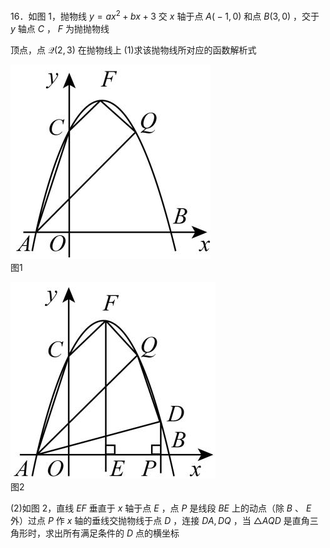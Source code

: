 16．如图 1，抛物线 $y = a x ^ { 2 } + b x + 3$ 交 $x$ 轴于点 $A { \big ( } { - } 1 , 0 { \big ) }$ 和点 $B \left( 3 , 0 \right)$ ，交于 $y$ 轴点 $C$ ， $F$ 为抛抛物线

顶点，点 $\mathcal { Q } ( 2 , 3 )$ 在抛物线上 (1)求该抛物线所对应的函数解析式

![](<../../qs_image_DB/专题3-2_一网打尽14类·二次函数的存在性问题（解析版）_/83322ef553350251d573ef355697607b0a97d755aebd42ff6bed111c144d8514.jpg>)  
图1

![](<../../qs_image_DB/专题3-2_一网打尽14类·二次函数的存在性问题（解析版）_/ec9f8263d4f0ce97b678f96d67ead4e3498de3425de48f9d3abba68a046c56fd.jpg>)  
图2

(2)如图 2，直线 $E F$ 垂直于 $x$ 轴于点 $E$ ，点 $P$ 是线段 $B E$ 上的动点（除 $B$ 、 $E$ 外）过点 $P$ 作 $x$ 轴的垂线交抛物线于点 $D$ ，连接 $D A , D Q$ ，当 $\triangle A Q D$ 是直角三角形时，求出所有满足条件的 $D$ 点的横坐标
